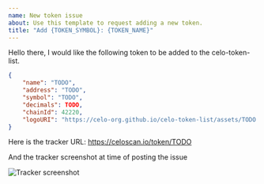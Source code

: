 ```yaml
---
name: New token issue
about: Use this template to request adding a new token.
title: "Add {TOKEN_SYMBOL}: {TOKEN_NAME}"
---
```


Hello there, I would like the following token to be added to the celo-token-list.

```json
{
    "name": "TODO",
    "address": "TODO",
    "symbol": "TODO",
    "decimals": TODO,
    "chainId": 42220,
    "logoURI": "https://celo-org.github.io/celo-token-list/assets/TODO.svg"
}
```

Here is the tracker URL:
https://celoscan.io/token/TODO

And the tracker screenshot at time of posting the issue

![Tracker screenshot](TODO)
